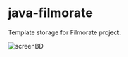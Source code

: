 # java-filmorate
Template storage for Filmorate project.

![screenBD](https://user-images.githubusercontent.com/110771417/215261817-b156d14c-5c1f-4ec5-ae02-8b10e39a699e.jpg)
